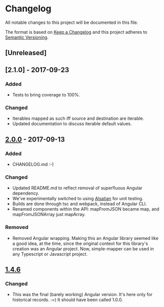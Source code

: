 # Changelog
All notable changes to this project will be documented in this file.

The format is based on [Keep a Changelog](http://keepachangelog.com/en/1.0.0/)
and this project adheres to [Semantic Versioning](http://semver.org/spec/v2.0.0.html).

## [Unreleased]

## [2.1.0] - 2017-09-23
### Added
- Tests to bring coverage to 100%.

### Changed
- Iterables mapped as such iff source and destination are iterable.
- Updated documentation to discuss iterable default values.

## [2.0.0] - 2017-09-13
### Added
- CHANGELOG.md :-)

### Changed
- Updated README.md to reflect removal of superfluous Angular dependency.
- We've experimentally switched to using [Alsatian] for unit testing.
- Builds are done through tsc and webpack, instead of Angular CLI.
- Renamed components within the API: mapFromJSON became map, and mapFromJSONArray just
  mapArray.

### Removed
- Removed Angular wrapping. Making this an Angular library seemed like a good idea,
  at the time, since the original context for this library's creation was an Angular
  project. Now, simple-mapper can be used in any Typescript or Javascript project.

## [1.4.6]
### Changed
- This was the final (barely working) Angular version. It's here only for
  historical records. :=) It should have been called 1.0.0.

[Alsatian]: https://github.com/alsatian-test/alsatian
[2.0.0]: https://github.com/cdibbs/simple-mapper/compare/1.4.6...2.0.0
[1.4.6]: https://github.com/cdibbs/simple-mapper/compare/1.0.0...1.4.6